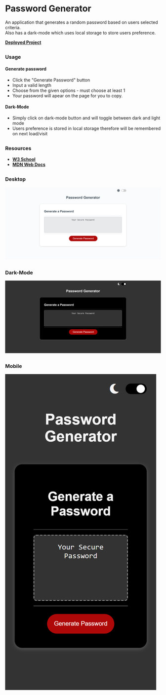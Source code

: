 # Password Generator

An application that generates a random password based on users selected criteria.  
Also has a dark-mode which uses local storage to store users preference.

[**Deployed Project**](https://sebzg.github.io/Password-Generator/)

##

### Usage

#### Generate password

- Click the "Generate Password" button
- Input a valid length
- Choose from the given options - must choose at least 1
- Your password will apear on the page for you to copy.

#### Dark-Mode

- Simply click on dark-mode button and will toggle between dark and light mode
- Users preference is stored in local storage therefore will be remembered on next load/visit

##

### Resources

- [**W3 School**](https://www.w3schools.com/)
- [**MDN Web Docs**](https://developer.mozilla.org/)

##

### Desktop

![Desktop](images/Password-Generator-Desktop.png)

##

### Dark-Mode

![Desktop](images/Password-Generator-Desktop-dark-mode.png)

##

### Mobile

![Desktop](images/Password-Generator-Mobile.png)

